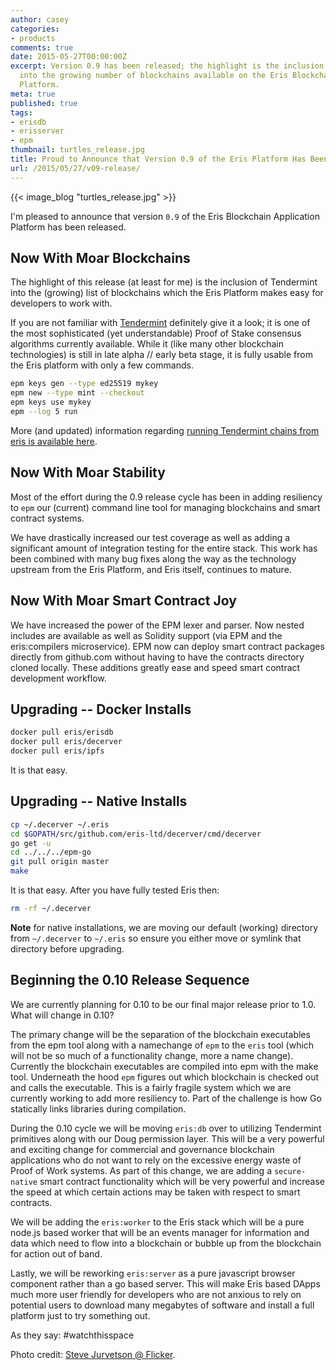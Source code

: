 ```yaml
---
author: casey
categories:
- products
comments: true
date: 2015-05-27T00:00:00Z
excerpt: Version 0.9 has been released; the highlight is the inclusion of Tendermint
  into the growing number of blockchains available on the Eris Blockchain Application
  Platform.
meta: true
published: true
tags:
- erisdb
- erisserver
- epm
thumbnail: turtles_release.jpg
title: Proud to Announce that Version 0.9 of the Eris Platform Has Been Released
url: /2015/05/27/v09-release/
---
```


{{< image_blog "turtles_release.jpg" >}}

I'm pleased to announce that version `0.9` of the Eris Blockchain Application Platform has been released.

## Now With Moar Blockchains

The highlight of this release (at least for me) is the inclusion of Tendermint into the (growing) list of blockchains which the Eris Platform makes easy for developers to work with.

If you are not familiar with [Tendermint](http://tendermint.com) definitely give it a look; it is one of the most sophisticated (yet understandable) Proof of Stake consensus algorithms currently available. While it (like many other blockchain technologies) is still in late alpha // early beta stage, it is fully usable from the Eris platform with only a few commands.

```bash
epm keys gen --type ed25519 mykey
epm new --type mint --checkout
epm keys use mykey
epm --log 5 run
```

More (and updated) information regarding [running Tendermint chains from eris is available here](https://support.erisindustries.com/support/solutions/articles/7533).

## Now With Moar Stability

Most of the effort during the 0.9 release cycle has been in adding resiliency to `epm` our (current) command line tool for managing blockchains and smart contract systems.

We have drastically increased our test coverage as well as adding a significant amount of integration testing for the entire stack. This work has been combined with many bug fixes along the way as the technology upstream from the Eris Platform, and Eris itself, continues to mature.

## Now With Moar Smart Contract Joy

We have increased the power of the EPM lexer and parser. Now nested includes are available as well as Solidity support (via EPM and the eris:compilers microservice). EPM now can deploy smart contract packages directly from github.com without having to have the contracts directory cloned locally. These additions greatly ease and speed smart contract development workflow.

## Upgrading -- Docker Installs

```bash
docker pull eris/erisdb
docker pull eris/decerver
docker pull eris/ipfs
```

It is that easy.

## Upgrading -- Native Installs

```bash
cp ~/.decerver ~/.eris
cd $GOPATH/src/github.com/eris-ltd/decerver/cmd/decerver
go get -u
cd ../../../epm-go
git pull origin master
make
```

It is that easy. After you have fully tested Eris then:

```bash
rm -rf ~/.decerver
```

**Note** for native installations, we are moving our default (working) directory from `~/.decerver` to `~/.eris` so ensure you either move or symlink that directory before upgrading.

## Beginning the 0.10 Release Sequence

We are currently planning for 0.10 to be our final major release prior to 1.0. What will change in 0.10?

The primary change will be the separation of the blockchain executables from the epm tool along with a namechange of `epm` to the `eris` tool (which will not be so much of a functionality change, more a name change). Currently the blockchain executables are compiled into epm with the make tool. Underneath the hood `epm` figures out which blockchain is checked out and calls the executable. This is a fairly fragile system which we are currently working to add more resiliency to. Part of the challenge is how Go statically links libraries during compilation.

During the 0.10 cycle we will be moving `eris:db` over to utilizing Tendermint primitives along with our Doug permission layer. This will be a very powerful and exciting change for commercial and governance blockchain applications who do not want to rely on the excessive energy waste of Proof of Work systems. As part of this change, we are adding a `secure-native` smart contract functionality which will be very powerful and increase the speed at which certain actions may be taken with respect to smart contracts.

We will be adding the `eris:worker` to the Eris stack which will be a pure node.js based worker that will be an events manager for information and data which need to flow into a blockchain or bubble up from the blockchain for action out of band.

Lastly, we will be reworking `eris:server` as a pure javascript browser component rather than a go based server. This will make Eris based DApps much more user friendly for developers who are not anxious to rely on potential users to download many megabytes of software and install a full platform just to try something out.

As they say: #watchthisspace

Photo credit: [Steve Jurvetson @ Flicker](https://www.flickr.com/photos/jurvetson/8218893828/).